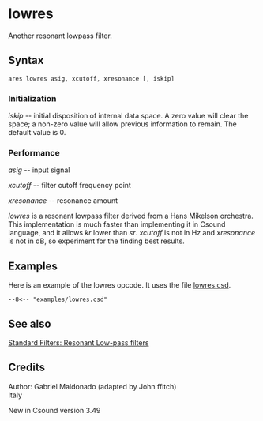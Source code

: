 <!--
id:lowres
category:Signal Modifiers:Standard Filters:Resonant
-->
# lowres
Another resonant lowpass filter.

## Syntax
``` csound-orc
ares lowres asig, xcutoff, xresonance [, iskip]
```

### Initialization

_iskip_ -- initial disposition of internal data space. A zero value will clear the space; a non-zero value will allow previous information to remain. The default value is 0.

### Performance

_asig_ -- input signal

_xcutoff_ -- filter cutoff frequency point

_xresonance_ -- resonance amount

_lowres_ is a resonant lowpass filter derived from a Hans Mikelson orchestra. This implementation is much faster than implementing it in Csound language, and it allows _kr_ lower than _sr_. _xcutoff_ is not in Hz and _xresonance_ is not in dB, so experiment for the finding best results.

## Examples

Here is an example of the lowres opcode. It uses the file [lowres.csd](../../examples/lowres.csd).

``` csound-csd title="Example of the lowres opcode." linenums="1"
--8<-- "examples/lowres.csd"
```

## See also

[Standard Filters: Resonant Low-pass filters](../../sigmod/standard)

## Credits

Author: Gabriel Maldonado (adapted by John ffitch)<br>
Italy<br>

New in Csound version 3.49
